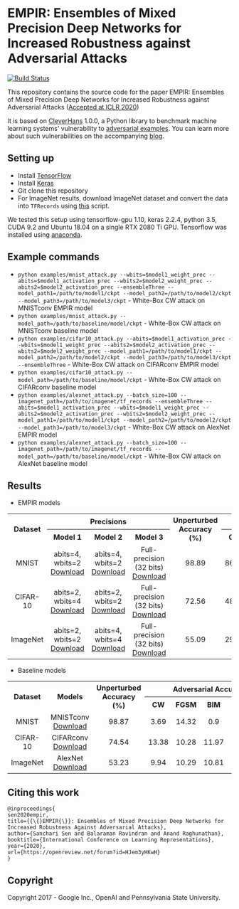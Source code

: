 # EMPIR: Ensembles of Mixed Precision Deep Networks for Increased Robustness against Adversarial Attacks
[![Build Status](https://travis-ci.org/tensorflow/cleverhans.svg?branch=master)](https://travis-ci.org/tensorflow/cleverhans)

This repository contains the source code for the paper EMPIR: Ensembles of Mixed Precision Deep Networks for Increased Robustness against Adversarial Attacks ([Accepted at ICLR 2020](https://openreview.net/forum?id=HJem3yHKwH))

It is based on [CleverHans](https://github.com/tensorflow/cleverhans) 1.0.0, a Python library to
benchmark machine learning systems' vulnerability to
[adversarial examples](http://karpathy.github.io/2015/03/30/breaking-convnets/).
You can learn more about such vulnerabilities on the accompanying [blog](http://cleverhans.io).

## Setting up
+ Install [TensorFlow](https://www.tensorflow.org/) 
+ Install [Keras](https://keras.io/)
+ Git clone this repository
+ For ImageNet results, download ImageNet dataset and convert the data into `TFRecords` using [this](https://github.com/tensorflow/tpu/blob/master/tools/datasets/imagenet_to_gcs.py) script. 

We tested this setup using tensorflow-gpu 1.10, keras 2.2.4, python 3.5, CUDA 9.2 and Ubuntu 18.04 on a single RTX 2080 Ti GPU. Tensorflow was installed using [anaconda](https://www.anaconda.com/). 

## Example commands
+ `python examples/mnist_attack.py --wbits=$model1_weight_prec --abits=$model1_activation_prec --wbits2=$model2_weight_prec --abits2=$model2_activation_prec --ensembleThree --model_path1=/path/to/model1/ckpt --model_path2=/path/to/model2/ckpt --model_path3=/path/to/model3/ckpt` - White-Box CW attack on MNISTconv EMPIR model
+ `python examples/mnist_attack.py --model_path=/path/to/baseline/model/ckpt` - White-Box CW attack on MNISTconv baseline model
+ `python examples/cifar10_attack.py --abits=$model1_activation_prec --wbits=$model1_weight_prec --abits2=$model2_activation_prec --wbits2=$model2_weight_prec --model_path1=/path/to/model1/ckpt --model_path2=/path/to/model2/ckpt --model_path3=/path/to/model3/ckpt --ensembleThree` - White-Box CW attack on CIFARconv EMPIR model
+ `python examples/cifar10_attack.py --model_path=/path/to/baseline/model/ckpt` - White-Box CW attack on CIFARconv baseline model
+ `python examples/alexnet_attack.py --batch_size=100 --imagenet_path=/path/to/imagenet/tf_records --ensembleThree --abits=$model1_activation_prec --wbits=$model1_weight_prec --abits2=$model2_activation_prec --wbits2=$model2_weight_prec --model_path1=/path/to/model1/ckpt --model_path2=/path/to/model2/ckpt --model_path3=/path/to/model3/ckpt` - White-Box CW attack on AlexNet EMPIR model
+ `python examples/alexnet_attack.py --batch_size=100 --imagenet_path=/path/to/imagenet/tf_records --model_path=/path/to/baseline/model/ckpt` - White-Box CW attack on AlexNet baseline model

## Results
+ EMPIR models
<table>
    <tr align="center">
        <th rowspan="2">Dataset</th>
        <th colspan=3>Precisions</th>
        <th rowspan=2>Unperturbed Accuracy (%)</th>
        <th colspan=5>Adversarial Accuracy (%)</th>
    </tr>
    <tr align="center">
        <th>Model 1</th>
        <th>Model 2</th>
        <th>Model 3</th>
        <th>CW</th>
        <th>FGSM</th>
        <th>BIM</th>
        <th>PGD</th>
        <th>Average</th>
    </tr>
    <tr align="center">
       <td>MNIST</td>
       <td> abits=4, wbits=2 <a href="https://purdue0-my.sharepoint.com/:f:/g/personal/sen9_purdue_edu/EslYS5ShH0JBnoBLbWy8NAsBkGZebG9Z08-SiIPguPlcxA?e=5Dtb1k">Download</a> </td>
       <td> abits=4, wbits=2 <a href="https://purdue0-my.sharepoint.com/:f:/g/personal/sen9_purdue_edu/EntWYPrfnsFMqpTdisN6egABpg8oqQjIEByA2IOXpsAOsw?e=bGV3yw">Download</a> </td>
       <td> Full-precision (32 bits) <a href="https://purdue0-my.sharepoint.com/:f:/g/personal/sen9_purdue_edu/EumogLgncVBCm932G6fUBPgBcipIcex0GhmG0SLIZdFT2g?e=K5MCh8">Download</a> </td>
       <td> 98.89 </td>
       <td> 86.73 </td>
       <td> 67.06 </td>
       <td> 18.61 </td>
       <td> 17.51 </td>
       <td> 47.48 </td>
    </tr>
    <tr align="center">
       <td>CIFAR-10</td>
       <td> abits=2, wbits=4 <a href="https://drive.google.com/drive/folders/1PTqa4h2NrTb3ILoQi_qpMVyhVCc-0-kI?usp=sharing">Download</a></td>
       <td> abits=2, wbits=2 <a href="https://purdue0-my.sharepoint.com/:f:/g/personal/sen9_purdue_edu/EmU1sNJnvh5KjFNhRzU5phoBj7jVnszuE7XTOXXcVNES0g?e=E6PbCa">Download</a> </td>
       <td> Full-precision (32 bits) <a href="https://purdue0-my.sharepoint.com/:f:/g/personal/sen9_purdue_edu/EkFITagLxGNIsqQwksNRNB0B-4FOPb-hMEHyJykvKnlFbQ?e=Dn8c1k">Download</a> </td>
       <td> 72.56 </td>
       <td> 48.51 </td>
       <td> 20.45 </td>
       <td> 24.59 </td>
       <td> 13.55 </td>
       <td> 26.78 </td>
    </tr>
    <tr align="center">
       <td>ImageNet</td>
       <td> abits=2, wbits=2 <a href="https://purdue0-my.sharepoint.com/:f:/g/personal/sen9_purdue_edu/Eg4hbpGyleBGtgIdVitVWK8Bt1XAu9iVGXlEqAFIsnvrPA?e=nulYxg">Download</a></td>
       <td> abits=4, wbits=4 <a href="https://purdue0-my.sharepoint.com/:f:/g/personal/sen9_purdue_edu/ErFX38nXblRBr6jvrhLqKNYBKwYiwqslbeGVSlH75P5XGg?e=d3rGC3">Download</a> </td>
       <td> Full-precision (32 bits) <a href="https://purdue0-my.sharepoint.com/:f:/g/personal/sen9_purdue_edu/EmBzpnERlD1HtAbgymP2B8ABZ2DJR_tBjY0c1ho9ETNl0A?e=rlaOoP">Download</a> </td>
       <td> 55.09 </td>
       <td> 29.36 </td>
       <td> 21.65 </td>
       <td> 20.67 </td>
       <td> 11.76 </td>
       <td> 20.86 </td>
    </tr>
</table>

+ Baseline models
<table>
    <tr align="center">
        <th rowspan="2">Dataset</th>
        <th rowspan="2">Models</th>
        <th rowspan=2>Unperturbed Accuracy (%)</th>
        <th colspan=5>Adversarial Accuracy (%)</th>
    </tr>
    <tr align="center">
        <th>CW</th>
        <th>FGSM</th>
        <th>BIM</th>
        <th>PGD</th>
        <th>Average</th>
    </tr>
    <tr align="center">
       <td>MNIST</td>
       <td> MNISTconv <a href="https://purdue0-my.sharepoint.com/:f:/g/personal/sen9_purdue_edu/EumogLgncVBCm932G6fUBPgBcipIcex0GhmG0SLIZdFT2g?e=K5MCh8">Download</a> </td>
       <td> 98.87 </td>
       <td> 3.69 </td>
       <td> 14.32 </td>
       <td> 0.9 </td>
       <td> 0.77 </td>
       <td> 4.92 </td>
    </tr>
    <tr align="center">
       <td>CIFAR-10</td>
       <td> CIFARconv <a href="https://purdue0-my.sharepoint.com/:f:/g/personal/sen9_purdue_edu/EkFITagLxGNIsqQwksNRNB0B-4FOPb-hMEHyJykvKnlFbQ?e=Dn8c1k">Download</a> </td>
       <td> 74.54 </td>
       <td> 13.38 </td>
       <td> 10.28 </td>
       <td> 11.97 </td>
       <td> 10.69 </td>
       <td> 11.58 </td>
    </tr>
    <tr align="center">
       <td>ImageNet</td>
       <td> AlexNet <a href="https://purdue0-my.sharepoint.com/:f:/g/personal/sen9_purdue_edu/EmBzpnERlD1HtAbgymP2B8ABZ2DJR_tBjY0c1ho9ETNl0A?e=rlaOoP">Download</a> </td>
       <td> 53.23 </td>
       <td> 9.94 </td>
       <td> 10.29 </td>
       <td> 10.81 </td>
       <td> 10.30 </td>
       <td> 10.34 </td>
    </tr>
</table>

## Citing this work

```
@inproceedings{
sen2020empir,
title={{\{}EMPIR{\}}: Ensembles of Mixed Precision Deep Networks for Increased Robustness Against Adversarial Attacks},
author={Sanchari Sen and Balaraman Ravindran and Anand Raghunathan},
booktitle={International Conference on Learning Representations},
year={2020},
url={https://openreview.net/forum?id=HJem3yHKwH}
}
```
## Copyright

Copyright 2017 - Google Inc., OpenAI and Pennsylvania State University.
